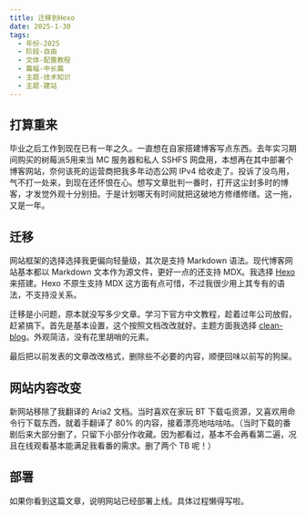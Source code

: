 ```yaml
---
title: 迁移到Hexo
date: 2025-1-30
tags:
  - 年份-2025
  - 阶段-自由
  - 文体-配置教程
  - 篇幅-中长篇
  - 主题-技术知识
  - 主题-建站
---
```



## 打算重来

毕业之后工作到现在已有一年之久。一直想在自家搭建博客写点东西。去年实习期间购买的树莓派5用来当 MC 服务器和私人 SSHFS 网盘用，本想再在其中部署个博客网站，奈何该死的运营商把我多年动态公网 IPv4 给收走了。投诉了没鸟用，气不打一处来，到现在还怀恨在心。想写文章批判一番时，打开这尘封多时的博客，才发觉外观十分别扭。于是计划哪天有时间就把这破地方修缮修缮。这一拖，又是一年。


## 迁移

网站框架的选择选择我更偏向轻量级，其次是支持 Markdown 语法。现代博客网站基本都以 Markdown 文本作为源文件，更好一点的还支持 MDX。我选择 [Hexo](https://hexo.io/zh-cn/) 来搭建。Hexo 不原生支持 MDX 这方面有点可惜，不过我很少用上其专有的语法，不支持没关系。

迁移是小问题，原本就没写多少文章。学习下官方中文教程，趁着过年公司放假，赶紧搞下。首先是基本设置，这个按照文档改改就好。主题方面我选择 [clean-blog](https://github.com/klugjo/hexo-theme-clean-blog)。外观简洁，没有花里胡哨的元素。

最后把以前发表的文章改改格式，删除些不必要的内容，顺便回味以前写的狗屎。

## 网站内容改变

新网站移除了我翻译的 Aria2 文档。当时喜欢在家玩 BT 下载屯资源，又喜欢用命令行下载东西，就着手翻译了 80% 的内容，接着漂亮地咕咕咕。（当时下载的番剧后来大部分删了，只留下小部分作收藏。因为都看过，基本不会再看第二遍，况且在线观看基本能满足我看番的需求。删了两个 TB 呢！）


## 部署

如果你看到这篇文章，说明网站已经部署上线。具体过程懒得写啦。

